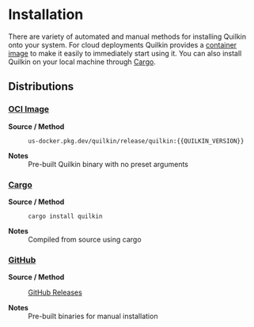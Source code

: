 # Installation

There are variety of automated and manual methods for installing Quilkin onto
your system. For cloud deployments Quilkin provides a [container image](#oci-image)
to make it easily to immediately start using it. You can also install Quilkin on
your local machine through [Cargo](#cargo).

## Distributions

### [OCI Image](https://us-docker.pkg.dev/quilkin/release/quilkin)

<dl>
  <dt><strong>Source / Method</strong></dt>
  <dd>

```
us-docker.pkg.dev/quilkin/release/quilkin:{{QUILKIN_VERSION}}
```

  </dd>
  <dt><strong>Notes</strong></dt>
  <dd>Pre-built Quilkin binary with no preset arguments</dd>
</dl>

### <a href="https://lib.rs/crates/quilkin" data-proofer-ignore>Cargo</a>

<dl>
  <dt><strong>Source / Method</strong></dt>
  <dd>

```
cargo install quilkin
```

  </dd>
  <dt><strong>Notes</strong></dt>
  <dd>Compiled from source using cargo</dd>
</dl>

### [GitHub](https://github.com/googleforgames/quilkin)

<dl>
  <dt><strong>Source / Method</strong></dt>
  <dd>

[GitHub Releases](https://github.com/googleforgames/quilkin/releases)

  </dd>
  <dt><strong>Notes</strong></dt>
  <dd>Pre-built binaries for manual installation</dd>
</dl>

